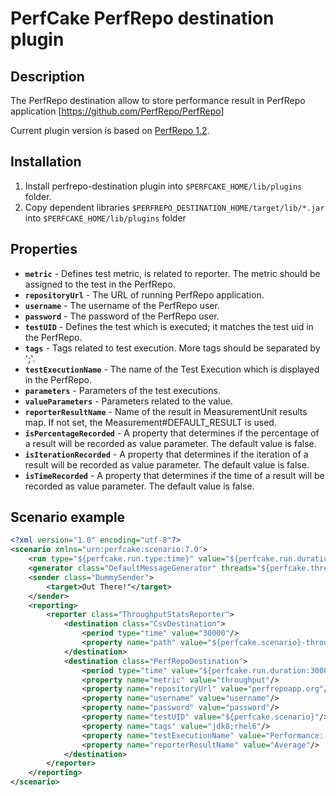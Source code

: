 PerfCake PerfRepo destination plugin
==============================

Description
-----------
The PerfRepo destination allow to store performance result in PerfRepo application [https://github.com/PerfRepo/PerfRepo]

Current plugin version is based on [PerfRepo 1.2](https://github.com/PerfRepo/PerfRepo/tree/1.2).

Installation
------------

1. Install perfrepo-destination plugin into `$PERFCAKE_HOME/lib/plugins` folder.
2. Copy dependent libraries `$PERFREPO_DESTINATION_HOME/target/lib/*.jar` into `$PERFCAKE_HOME/lib/plugins` folder

Properties
----------

- **`metric`** - Defines test metric, is related to reporter. The metric should be assigned to the test in the PerfRepo.
- **`repositoryUrl`** - The URL of running PerfRepo application.
- **`username`** - The username of the PerfRepo user.
- **`password`** - The password of the PerfRepo user.
- **`testUID`** - Defines the test which is executed; it matches the test uid in the PerfRepo.
- **`tags`** - Tags related to test execution. More tags should be separated by ';'.
- **`testExecutionName`** - The name of the Test Execution which is displayed in the PerfRepo.
- **`parameters`** - Parameters of the test executions.
- **`valueParameters`** - Parameters related to the value.
- **`reporterResultName`** - Name of the result in MeasurementUnit results map. If not set, the Measurement#DEFAULT_RESULT is used.
- **`isPercentageRecorded`** - A property that determines if the percentage of a result will be recorded as value parameter. The default value is false.
- **`isIterationRecorded`** - A property that determines if the iteration of a result will be recorded as value parameter. The default value is false.
- **`isTimeRecorded`** - A property that determines if the time of a result will be recorded as value parameter. The default value is false.

Scenario example
----------------

```xml
<?xml version="1.0" encoding="utf-8"?>
<scenario xmlns="urn:perfcake:scenario:7.0">
	<run type="${perfcake.run.type:time}" value="${perfcake.run.duration:300000}"/>
	<generator class="DefaultMessageGenerator" threads="${perfcake.thread.count:100}"/>
	<sender class="DummySender">
		<target>Out There!"</target>
	</sender>
	<reporting>
		<reporter class="ThroughputStatsReporter">
			<destination class="CsvDestination">
				<period type="time" value="30000"/>
				<property name="path" value="${perfcake.scenario}-throughput-stats.csv"/>
			</destination>
			<destination class="PerfRepoDestination">
				<period type="time" value="${perfcake.run.duration:300000}"/>
				<property name="metric" value="throughput"/>
				<property name="repositoryUrl" value="perfrepoapp.org"/>
				<property name="username" value="username"/>
				<property name="password" value="password"/>
				<property name="testUID" value="${perfcake.scenario}"/>
				<property name="tags" value="jdk8;rhel6"/>
				<property name="testExecutionName" value="Performance: ${perfcake.scenario}"/>
				<property name="reporterResultName" value="Average"/>
			</destination>
		</reporter>
	</reporting>
</scenario>
```

